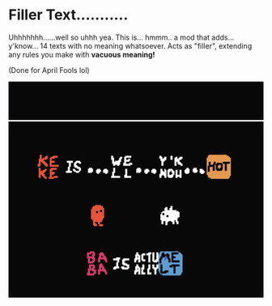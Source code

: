 # Filler Text...........
Uhhhhhhh......well so uhhh yea. This is... hmmm.. a mod that adds... y'know... 14 texts with no meaning whatsoever. Acts as "filler", extending any rules you make with **vacuous meaning!**

(Done for April Fools lol)

<img src="gifs/filler.gif" alt="drawing" width="1000"/>
<img src="gifs/filler2.gif" alt="drawing" width="600"/>